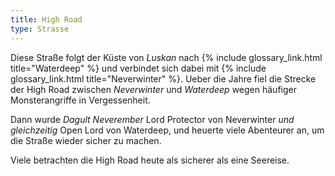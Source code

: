 ```yaml
---
title: High Road
type: Strasse
---
```


Diese Straße folgt der Küste von *Luskan* nach {% include glossary_link.html title="Waterdeep" %}
und verbindet sich dabei mit {% include glossary_link.html title="Neverwinter" %}. Ueber die Jahre
fiel die Strecke der High Road zwischen *Neverwinter* und *Waterdeep* wegen häufiger Monsterangriffe
in Vergessenheit.

Dann wurde *Dagult Neverember* Lord Protector von Neverwinter *und gleichzeitig* Open Lord von
Waterdeep, und heuerte viele Abenteurer an, um die Straße wieder sicher zu machen.

Viele betrachten die High Road heute als sicherer als eine Seereise.
